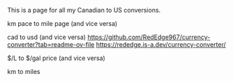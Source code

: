 This is a page for all my Canadian to US conversions.

km pace to mile page (and vice versa)



cad to usd (and vice versa)
https://github.com/RedEdge967/currency-converter?tab=readme-ov-file
https://rededge.is-a.dev/currency-converter/

$/L to $/gal price (and vice versa)



km to miles
